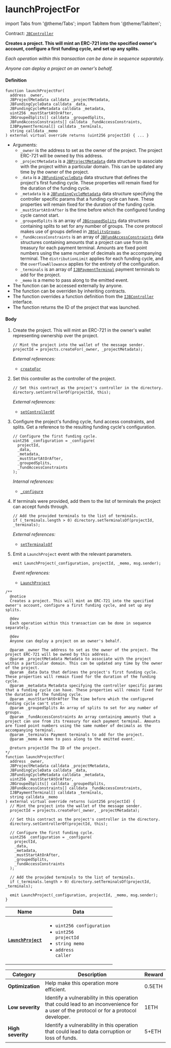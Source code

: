 # launchProjectFor

import Tabs from '@theme/Tabs';
import TabItem from '@theme/TabItem';

Contract: [`JBController`](/api/contracts/or-controllers/jbcontroller/README.md)​‌

<Tabs>
<TabItem value="Step by step" label="Step by step">

**Creates a project. This will mint an ERC-721 into the specified owner's account, configure a first funding cycle, and set up any splits.**

_Each operation within this transaction can be done in sequence separately._

_Anyone can deploy a project on an owner's behalf._

#### Definition

```
function launchProjectFor(
  address _owner,
  JBProjectMetadata calldata _projectMetadata,
  JBFundingCycleData calldata _data,
  JBFundingCycleMetadata calldata _metadata,
  uint256 _mustStartAtOrAfter,
  JBGroupedSplits[] calldata _groupedSplits,
  JBFundAccessConstraints[] calldata _fundAccessConstraints,
  IJBPaymentTerminal[] calldata _terminals,
  string calldata _memo
) external virtual override returns (uint256 projectId) { ... }
```

* Arguments:
  * `_owner` is the address to set as the owner of the project. The project ERC-721 will be owned by this address.
  * `_projectMetadata` is a [`JBProjectMetadata`](/api/data-structures/jbprojectmetadata.md) data structure to associate with the project within a particular domain. This can be updated any time by the owner of the project.
  * `_data` is a [`JBFundingCycleData`](/api/data-structures/jbfundingcycledata.md) data structure that defines the project's first funding cycle. These properties will remain fixed for the duration of the funding cycle.
  * `_metadata` is a [`JBFundingCycleMetadata`](/api/data-structures/jbfundingcyclemetadata.md) data structure specifying the controller specific params that a funding cycle can have. These properties will remain fixed for the duration of the funding cycle.
  * `_mustStartAtOrAfter` is the time before which the configured funding cycle cannot start.
  * `_groupedSplits` is an array of [`JBGroupedSplits`](/api/data-structures/jbgroupedsplits.md) data structures containing splits to set for any number of groups. The core protocol makes use of groups defined in [`JBSplitsGroups`](/api/libraries/jbsplitsgroups.md).
  * `_fundAccessConstraints` is an array of [`JBFundAccessConstraints`](/api/data-structures/jbfundaccessconstraints.md) data structures containing amounts that a project can use from its treasury for each payment terminal. Amounts are fixed point numbers using the same number of decimals as the accompanying terminal. The `distributionLimit` applies for each funding cycle, and the `overflowAllowance` applies for the entirety of the configuration.
  * `_terminals` is an array of [`IJBPaymentTerminal`](/api/interfaces/ijbpaymentterminal.md) payment terminals to add for the project.
  * `_memo` is a memo to pass along to the emitted event.
* The function can be accessed externally by anyone.
* The function can be overriden by inheriting contracts.
* The function overrides a function definition from the [`IJBController`](/api/interfaces/ijbcontroller.md) interface.
* The function returns the ID of the project that was launched.

#### Body

1.  Create the project. This will mint an ERC-721 in the owner's wallet representing ownership over the project.

    ```
    // Mint the project into the wallet of the message sender.
    projectId = projects.createFor(_owner, _projectMetadata);
    ```

    _External references:_

    * [`createFor`](/api/contracts/jbprojects/write/createfor.md)
2.  Set this controller as the controller of the project.

    ```
    // Set this contract as the project's controller in the directory.
    directory.setControllerOf(projectId, this);
    ```

    _External references:_

    * [`setControllerOf`](/api/contracts/jbdirectory/write/setcontrollerof.md)
3.  Configure the project's funding cycle, fund access constraints, and splits. Get a reference to the resulting funding cycle's configuration.

    ```
    // Configure the first funding cycle.
    uint256 _configuration = _configure(
      projectId,
      _data,
      _metadata,
      _mustStartAtOrAfter,
      _groupedSplits,
      _fundAccessConstraints
    );
    ```

    _Internal references:_

    * [`_configure`](/api/contracts/or-controllers/jbcontroller/write/-_configure.md)
4.  If terminals were provided, add them to the list of terminals the project can accept funds through.

    ```
    // Add the provided terminals to the list of terminals.
    if (_terminals.length > 0) directory.setTerminalsOf(projectId, _terminals);
    ```

    _External references:_

    * [`setTerminalsOf`](/api/contracts/jbdirectory/write/setterminalsof.md)
5.  Emit a `LaunchProject` event with the relevant parameters.

    ```
    emit LaunchProject(_configuration, projectId, _memo, msg.sender);
    ```

    _Event references:_

    * [`LaunchProject`](/api/contracts/or-controllers/jbcontroller/events/launchproject.md)

</TabItem>

<TabItem value="Code" label="Code">

```
/**
  @notice
  Creates a project. This will mint an ERC-721 into the specified owner's account, configure a first funding cycle, and set up any splits.

  @dev
  Each operation within this transaction can be done in sequence separately.

  @dev
  Anyone can deploy a project on an owner's behalf.

  @param _owner The address to set as the owner of the project. The project ERC-721 will be owned by this address.
  @param _projectMetadata Metadata to associate with the project within a particular domain. This can be updated any time by the owner of the project.
  @param _data Data that defines the project's first funding cycle. These properties will remain fixed for the duration of the funding cycle.
  @param _metadata Metadata specifying the controller specific params that a funding cycle can have. These properties will remain fixed for the duration of the funding cycle.
  @param _mustStartAtOrAfter The time before which the configured funding cycle can't start.
  @param _groupedSplits An array of splits to set for any number of groups.
  @param _fundAccessConstraints An array containing amounts that a project can use from its treasury for each payment terminal. Amounts are fixed point numbers using the same number of decimals as the accompanying terminal.
  @param _terminals Payment terminals to add for the project.
  @param _memo A memo to pass along to the emitted event.

  @return projectId The ID of the project.
*/
function launchProjectFor(
  address _owner,
  JBProjectMetadata calldata _projectMetadata,
  JBFundingCycleData calldata _data,
  JBFundingCycleMetadata calldata _metadata,
  uint256 _mustStartAtOrAfter,
  JBGroupedSplits[] calldata _groupedSplits,
  JBFundAccessConstraints[] calldata _fundAccessConstraints,
  IJBPaymentTerminal[] calldata _terminals,
  string calldata _memo
) external virtual override returns (uint256 projectId) {
  // Mint the project into the wallet of the message sender.
  projectId = projects.createFor(_owner, _projectMetadata);

  // Set this contract as the project's controller in the directory.
  directory.setControllerOf(projectId, this);

  // Configure the first funding cycle.
  uint256 _configuration = _configure(
    projectId,
    _data,
    _metadata,
    _mustStartAtOrAfter,
    _groupedSplits,
    _fundAccessConstraints
  );

  // Add the provided terminals to the list of terminals.
  if (_terminals.length > 0) directory.setTerminalsOf(projectId, _terminals);

  emit LaunchProject(_configuration, projectId, _memo, msg.sender);
}
```

</TabItem>


<TabItem value="Events" label="Events">

| Name                                                                    | Data                                                                                                                                                                                                                                                                                                                                                          |
| ----------------------------------------------------------------------- | ------------------------------------------------------------------------------------------------------------------------------------------------------------------------------------------------------------------------------------------------------------------------------------------------------------------------------------------------------------- |
| [**`LaunchProject`**](/api/contracts/or-controllers/jbcontroller/events/launchproject.md)                                         | <ul><li><code>uint256 configuration</code></li><li><code>uint256 projectId</code></li><li><code>string memo</code></li><li><code>address caller</code></li></ul>                 |

</TabItem>

<TabItem value="Bug bounty" label="Bug bounty">

| Category          | Description                                                                                                                            | Reward |
| ----------------- | -------------------------------------------------------------------------------------------------------------------------------------- | ------ |
| **Optimization**  | Help make this operation more efficient.                                                                                               | 0.5ETH |
| **Low severity**  | Identify a vulnerability in this operation that could lead to an inconvenience for a user of the protocol or for a protocol developer. | 1ETH   |
| **High severity** | Identify a vulnerability in this operation that could lead to data corruption or loss of funds.                                        | 5+ETH  |

</TabItem>
</Tabs>
